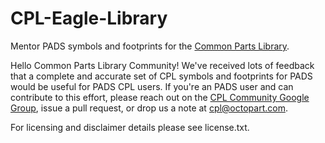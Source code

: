 CPL-Eagle-Library
==========================

Mentor PADS symbols and footprints for the [Common Parts Library](http://octopart.com/common-parts-library).

Hello Common Parts Library Community! We've received lots of feedback that a complete and accurate set of CPL symbols and footprints for PADS would be useful for PADS CPL users. If you're an PADS user and can contribute to this effort, please reach out on the [CPL Community Google Group](https://groups.google.com/a/octopart.com/forum/#!forum/common-parts-library-community), issue a pull request, or drop us a note at [cpl@octopart.com](mailto:cpl@octopart.com).

For licensing and disclaimer details please see license.txt.
